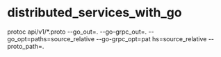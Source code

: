 # distributed_services_with_go
protoc api/v1/*.proto  --go_out=.  --go-grpc_out=.  --go_opt=paths=source_relative  --go-grpc_opt=pat
hs=source_relative  --proto_path=.
